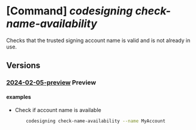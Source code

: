 # [Command] _codesigning check-name-availability_

Checks that the trusted signing account name is valid and is not already in use.

## Versions

### [2024-02-05-preview](/Resources/mgmt-plane/L3N1YnNjcmlwdGlvbnMve30vcHJvdmlkZXJzL21pY3Jvc29mdC5jb2Rlc2lnbmluZy9jaGVja25hbWVhdmFpbGFiaWxpdHk=/2024-02-05-preview.xml) **Preview**

<!-- mgmt-plane /subscriptions/{}/providers/microsoft.codesigning/checknameavailability 2024-02-05-preview -->

#### examples

- Check if account name is available
    ```bash
        codesigning check-name-availability --name MyAccount
    ```
